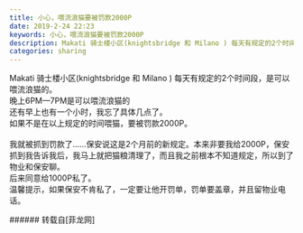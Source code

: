 ```yaml
---
title: 小心，喂流浪猫要被罚款2000P
date: 2019-2-24 22:23
keywords: 小心，喂流浪猫要被罚款2000P
description: Makati 骑士楼小区(knightsbridge 和 Milano ) 每天有规定的2个时间段，是可以喂流浪猫的。晚上6PM—7PM是可以喂流浪猫的还有早上也有一个小时，我忘了具体几点了。如果不是在以上规定的时间喂猫，要被罚款2000P。我就被抓到罚款了……保安说这是2个月前的新规定。本来非要我给2000P，保安抓到我告诉我后，我马上就把猫粮清理了，而且我之前根本不知道规定，所以到了物业和保安聊。后来同意给1000P私了。温馨提示，如果保安不肯私了，一定要让他开罚单，罚单要盖章，并且留物业电话。
categories: sharing
---
```

<td class="t_f" id="postmessage_3106025">

Makati 骑士楼小区(knightsbridge 和 Milano ) 每天有规定的2个时间段，是可以喂流浪猫的。<br/>
晚上6PM—7PM是可以喂流浪猫的<br/>
还有早上也有一个小时，我忘了具体几点了。<br/>
如果不是在以上规定的时间喂猫，要被罚款2000P。<br/>
<br/>
我就被抓到罚款了……保安说这是2个月前的新规定。本来非要我给2000P，保安抓到我告诉我后，我马上就把猫粮清理了，而且我之前根本不知道规定，所以到了物业和保安聊。<br/>
后来同意给1000P私了。<br/>
温馨提示，如果保安不肯私了，一定要让他开罚单，罚单要盖章，并且留物业电话。<br/>
</td>
###### 转载自[菲龙网]
